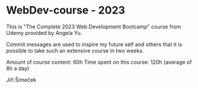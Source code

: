 # WebDev-course - 2023

This is "The Complete 2023 Web Development Bootcamp" course from Udemy provided by Angela Yu.

Commit messages are used to inspire my future self and others that it is possible to take such an extensive course in two weeks.

Amount of course content: 60h
Time spent on this course: 120h (average of 8h a day)

Jiří Šimeček
